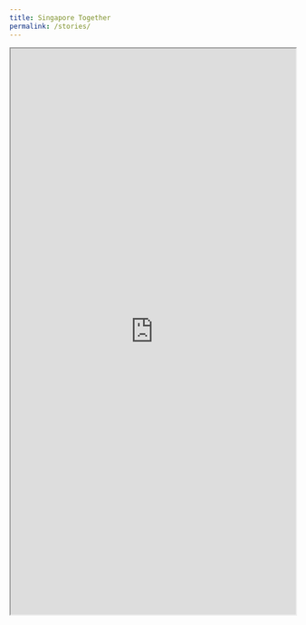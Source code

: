 ```yaml
---
title: Singapore Together
permalink: /stories/
---
```


<iframe id="iframe" src="https://form.gov.sg/5ee0469c6459920011f9f0c3" style="width:100%;height:1000px"></iframe>
